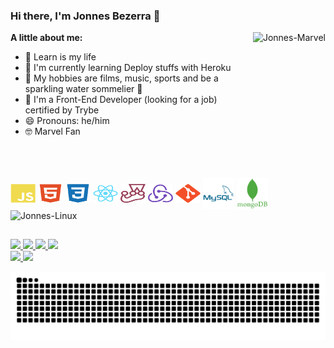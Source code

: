 ### Hi there, I'm Jonnes Bezerra 🤙

**A little about me:**
  <img align="right" alt="Jonnes-Marvel" height="150" src="https://media0.giphy.com/media/10ADhj1QPawFna/giphy.gif">
- 🧠 Learn is my life
- 🌱 I'm currently learning Deploy stuffs with Heroku
- 🎡 My hobbies are films, music, sports and be a sparkling water sommelier 🧐
- 💼 I'm a Front-End Developer (looking for a job) certified by Trybe
- 😄 Pronouns: he/him
- 🤓 Marvel Fan

<br/>
<br/>

<div style="display: inline_block"><br>
  <img align="center" alt="Jonnes-Js" height="30" width="40" src="https://raw.githubusercontent.com/devicons/devicon/master/icons/javascript/javascript-plain.svg">
  <img align="center" alt="Jonnes-HTML" height="30" width="40" src="https://raw.githubusercontent.com/devicons/devicon/master/icons/html5/html5-plain.svg">
  <img align="center" alt="Jonnes-CSS" height="30" width="40" src="https://raw.githubusercontent.com/devicons/devicon/master/icons/css3/css3-plain.svg">
  <img align="center" alt="Jonnes-React" height="30" width="40" src="https://raw.githubusercontent.com/devicons/devicon/master/icons/react/react-original.svg">
  <img align="center" alt="Jonnes-Jest" height="30" width="40" src="https://raw.githubusercontent.com/devicons/devicon/master/icons/jest/jest-plain.svg">
  <img align="center" alt="Jonnes-Redux" height="30" width="40" src="https://raw.githubusercontent.com/devicons/devicon/master/icons/redux/redux-original.svg">
  <img align="center" alt="Jonnes-Git" height="30" width="40" src="https://raw.githubusercontent.com/devicons/devicon/master/icons/git/git-original.svg">
  <img align="center" alt="Jonnes-MySQL" height="50" width="50" src="https://raw.githubusercontent.com/devicons/devicon/master/icons/mysql/mysql-plain-wordmark.svg">
  <img align="center" alt="Jonnes-MongoDB" height="50" width="50" src="https://raw.githubusercontent.com/devicons/devicon/master/icons/mongodb/mongodb-plain-wordmark.svg">
  <img align="center" alt="Jonnes-Linux" height="40" width="40" src="https://mpng.subpng.com/20180330/xkq/kisspng-tux-linux-kernel-logo-operating-systems-linux-5abe16d206b883.2641227415224071220275.jpg">
</div>
  
##
  
<div>
  <a href="https://www.linkedin.com/in/jonnesbezerra/" target="_blank">
    <img border-radius=8px src="https://img.shields.io/badge/-LinkedIn-%230077B5?style=for-the-badge&logo=linkedin&logoColor=white" target="_blank">
  </a>
  <a href="https://twitter.com/justjonnes" target="_blank">
    <img src="https://img.shields.io/badge/Twitter-1DA1F2?style=for-the-badge&logo=twitter&logoColor=white" target="_blank">
  </a>
  <a href="https://www.instagram.com/justjonnes/" target="_blank">
    <img src="https://img.shields.io/badge/Instagram-E4405F?style=for-the-badge&logo=instagram&logoColor=white" target="_blank">
  </a>
  <a href="https://www.facebook.com/jonnesbezerra" target="_blank">
    <img src="https://img.shields.io/badge/Facebook-1877F2?style=for-the-badge&logo=facebook&logoColor=white" target="_blank">
  </a>
  
 <div>
  <a href="https://github.com/JonnesBezerra">
  <img height="150em" src="https://github-readme-stats.vercel.app/api?username=jonnesbezerra&show_icons=true&theme=dracula&include_all_commits=true&count_private=true"/>
  <img height="150em" src="https://github-readme-stats.vercel.app/api/top-langs/?username=jonnesbezerra&layout=compact&langs_count=7&theme=dracula"/>
</div>
  
  ![Snake animation](https://github.com/jonnesbezerra/jonnesbezerra/blob/output/github-contribution-grid-snake.svg)
</div>
